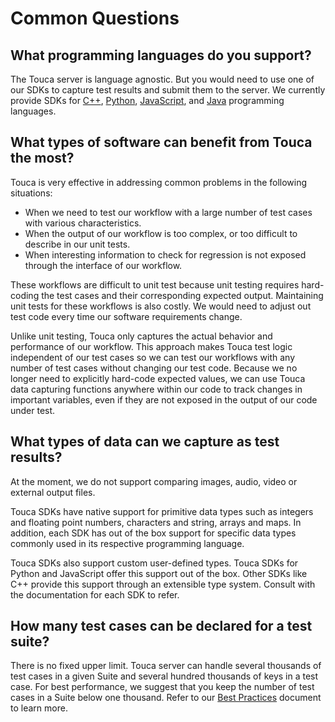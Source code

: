 # Common Questions

## What programming languages do you support?

The Touca server is language agnostic. But you would need to use one of our SDKs
to capture test results and submit them to the server. We currently provide SDKs
for [C++](/sdk/cpp/quickstart), [Python](/sdk/python/quickstart),
[JavaScript](/sdk/js/quickstart), and [Java](/sdk/java/quickstart)
programming languages.

## What types of software can benefit from Touca the most?

Touca is very effective in addressing common problems in the following
situations:

- When we need to test our workflow with a large number of test cases with
  various characteristics.
- When the output of our workflow is too complex, or too difficult to describe
  in our unit tests.
- When interesting information to check for regression is not exposed through
  the interface of our workflow.

These workflows are difficult to unit test because unit testing requires
hard-coding the test cases and their corresponding expected output. Maintaining
unit tests for these workflows is also costly. We would need to adjust out test
code every time our software requirements change.

Unlike unit testing, Touca only captures the actual behavior and performance of
our workflow. This approach makes Touca test logic independent of our test cases
so we can test our workflows with any number of test cases without changing our
test code. Because we no longer need to explicitly hard-code expected values, we
can use Touca data capturing functions anywhere within our code to track changes
in important variables, even if they are not exposed in the output of our code
under test.

## What types of data can we capture as test results?

At the moment, we do not support comparing images, audio, video or external
output files.

Touca SDKs have native support for primitive data types such as integers and
floating point numbers, characters and string, arrays and maps. In addition,
each SDK has out of the box support for specific data types commonly used in its
respective programming language.

Touca SDKs also support custom user-defined types. Touca SDKs for Python and
JavaScript offer this support out of the box. Other SDKs like C++ provide this
support through an extensible type system. Consult with the documentation for
each SDK to refer.

## How many test cases can be declared for a test suite?

There is no fixed upper limit. Touca server can handle several thousands of test
cases in a given Suite and several hundred thousands of keys in a test case. For
best performance, we suggest that you keep the number of test cases in a Suite
below one thousand. Refer to our [Best Practices](../guides/best-practices.md)
document to learn more.
